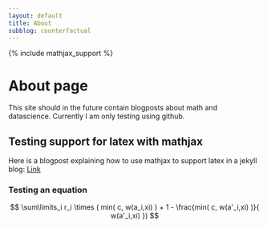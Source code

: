 ```yaml
---
layout: default
title: About
subblog: counterfactual
---
```

{% include mathjax_support %}
# About page

This site should in the future contain blogposts about math and datascience. Currently I am only testing using github.

## Testing support for latex with mathjax

Here is a blogpost explaining how to use mathjax to support latex in a jekyll blog:  [Link]( http://benlansdell.github.io/computing/mathjax )

### Testing an equation

$$ \sum\limits_i r_i \times ( min( c, w(a_i,xi) ) + 1 - \frac{min( c, w(a'_i,xi) )}{ w(a'_i,xi) }) $$

